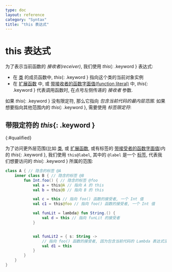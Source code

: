 ```yaml
---
type: doc
layout: reference
category: "Syntax"
title: "this 表达式"
---
```


# this 表达式

为了表示当前函数的 _接收者(receiver)_, 我们使用 *this*{: .keyword } 表达式:

* 在 [类](classes.html#inheritance) 的成员函数中, *this*{: .keyword } 指向这个类的当前对象实例
* 在 [扩展函数](extensions.html) 中, 或 [带接收者的函数字面值(function literal)](lambdas.html#function-literals-with-receiver) 中,
*this*{: .keyword } 代表调用函数时, 在点号左侧传递的 _接收者_ 参数.

如果 *this*{: .keyword } 没有限定符, 那么它指向 _包含当前代码的最内层范围_. 如果想要指向其他范围内的 *this*{: .keyword }, 需要使用 _标签限定符_:

## 带限定符的 *this*{: .keyword }
{:#qualified}

为了访问更外层范围(比如 [类](classes.html), 或 [扩展函数](extensions.html),
或有标签的 [带接受者的函数字面值](lambdas.html#function-literals-with-receiver))内的 *this*{: .keyword }, 我们使用 `this@label`, 其中的 `@label` 是一个 [标签](returns.html), 代表我们想要访问的 *this*{: .keyword } 所属的范围:

``` kotlin
class A { // 隐含的标签 @A
    inner class B { // 隐含的标签 @B
        fun Int.foo() { // 隐含的标签 @foo
            val a = this@A // 指向 A 的 this
            val b = this@B // 指向 B 的 this

            val c = this // 指向 foo() 函数的接受者, 一个 Int 值
            val c1 = this@foo // 指向 foo() 函数的接受者, 一个 Int 值

            val funLit = lambda@ fun String.() {
                val d = this // 指向 funLit 的接受者
            }


            val funLit2 = { s: String ->
                // 指向 foo() 函数的接受者, 因为包含当前代码的 Lambda 表达式没有接受者
                val d1 = this
            }
        }
    }
}
```
